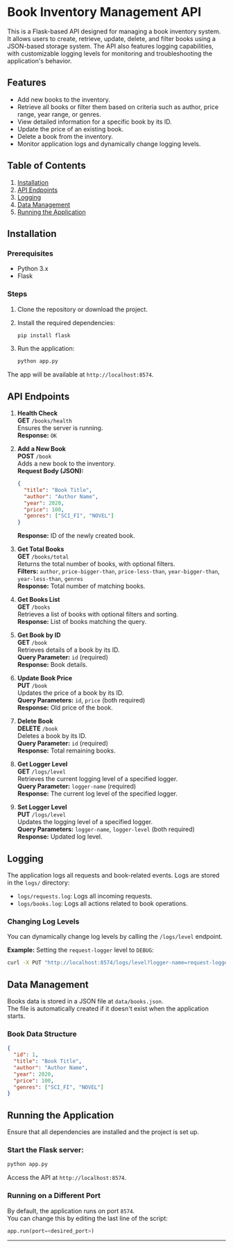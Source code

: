 
# Book Inventory Management API

This is a Flask-based API designed for managing a book inventory system. It allows users to create, retrieve, update, delete, and filter books using a JSON-based storage system. The API also features logging capabilities, with customizable logging levels for monitoring and troubleshooting the application's behavior.

## Features

- Add new books to the inventory.
- Retrieve all books or filter them based on criteria such as author, price range, year range, or genres.
- View detailed information for a specific book by its ID.
- Update the price of an existing book.
- Delete a book from the inventory.
- Monitor application logs and dynamically change logging levels.

## Table of Contents
1. [Installation](#installation)
2. [API Endpoints](#api-endpoints)
3. [Logging](#logging)
4. [Data Management](#data-management)
5. [Running the Application](#running-the-application)

## Installation

### Prerequisites

- Python 3.x
- Flask

### Steps

1. Clone the repository or download the project.

2. Install the required dependencies:
    ```bash
    pip install flask
    ```

3. Run the application:
    ```bash
    python app.py
    ```

The app will be available at `http://localhost:8574`.

## API Endpoints

1. **Health Check**  
   **GET** `/books/health`  
   Ensures the server is running.  
   **Response:** `OK`

2. **Add a New Book**  
   **POST** `/book`  
   Adds a new book to the inventory.  
   **Request Body (JSON):**
   ```json
   {
     "title": "Book Title",
     "author": "Author Name",
     "year": 2020,
     "price": 100,
     "genres": ["SCI_FI", "NOVEL"]
   }
   ```
   **Response:** ID of the newly created book.

3. **Get Total Books**  
   **GET** `/books/total`  
   Returns the total number of books, with optional filters.  
   **Filters:** `author`, `price-bigger-than`, `price-less-than`, `year-bigger-than`, `year-less-than`, `genres`  
   **Response:** Total number of matching books.

4. **Get Books List**  
   **GET** `/books`  
   Retrieves a list of books with optional filters and sorting.  
   **Response:** List of books matching the query.

5. **Get Book by ID**  
   **GET** `/book`  
   Retrieves details of a book by its ID.  
   **Query Parameter:** `id` (required)  
   **Response:** Book details.

6. **Update Book Price**  
   **PUT** `/book`  
   Updates the price of a book by its ID.  
   **Query Parameters:** `id`, `price` (both required)  
   **Response:** Old price of the book.

7. **Delete Book**  
   **DELETE** `/book`  
   Deletes a book by its ID.  
   **Query Parameter:** `id` (required)  
   **Response:** Total remaining books.

8. **Get Logger Level**  
   **GET** `/logs/level`  
   Retrieves the current logging level of a specified logger.  
   **Query Parameter:** `logger-name` (required)  
   **Response:** The current log level of the specified logger.

9. **Set Logger Level**  
   **PUT** `/logs/level`  
   Updates the logging level of a specified logger.  
   **Query Parameters:** `logger-name`, `logger-level` (both required)  
   **Response:** Updated log level.

## Logging

The application logs all requests and book-related events. Logs are stored in the `logs/` directory:
- `logs/requests.log`: Logs all incoming requests.
- `logs/books.log`: Logs all actions related to book operations.

### Changing Log Levels

You can dynamically change log levels by calling the `/logs/level` endpoint.

**Example:** Setting the `request-logger` level to `DEBUG`:
```bash
curl -X PUT "http://localhost:8574/logs/level?logger-name=request-logger&logger-level=DEBUG"
```

## Data Management

Books data is stored in a JSON file at `data/books.json`.  
The file is automatically created if it doesn't exist when the application starts.

### Book Data Structure
```json
{
  "id": 1,
  "title": "Book Title",
  "author": "Author Name",
  "year": 2020,
  "price": 100,
  "genres": ["SCI_FI", "NOVEL"]
}
```

## Running the Application

Ensure that all dependencies are installed and the project is set up.

### Start the Flask server:
```bash
python app.py
```
Access the API at `http://localhost:8574`.

### Running on a Different Port
By default, the application runs on port `8574`.  
You can change this by editing the last line of the script:
```python
app.run(port=<desired_port>)
```

---
